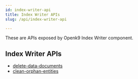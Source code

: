 ```yaml
---
id: index-writer-api
title: Index Writer APIs
slug: /api/index-writer-api

---
```


These are APIs exposed by Openk9 Index Writer component.

## Index Writer APIs

- [delete-data-documents](delete-data-documents)
- [clean-orphan-entities](clean-orphan-entities)

